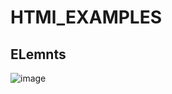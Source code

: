 # HTMl_EXAMPLES
## ELemnts
![image](https://github.com/user-attachments/assets/49b03ddb-eb2c-40da-9afd-395bff72b4ae)

